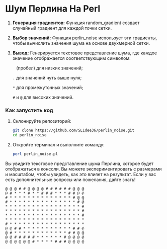 # Шум Перлина На Perl

1. **Генерация градиентов:** Функция random_gradient создает случайный градиент для каждой точки сетки.
2. **Выбор значений:** Функция perlin_noise использует эти градиенты, чтобы вычислить значения шума на основе двухмерной сетки.
3. **Вывод:** Генерируется текстовое представление шума, где каждое значение отображается соответствующим символом:

    ``` ``` (пробел) для низких значений;
   
    ```.``` для значений чуть выше нуля;
   
    ```*``` для промежуточных значений;
   
    ```#``` и ```@``` для высоких значений.

### Как запустить код
1. Склонируйте репозиторий:

   ```bash
   git clone https://github.com/SL1dee36/perlin_noise.git
   cd perlin_noise
   ```
2. Откройте терминал и выполните команду:
     ```bash
     perl perlin_noise.pl
     ```

Вы увидите текстовое представление шума Перлина, которое будет отображаться в консоли. 
Вы можете экспериментировать с размерами и масштабом, чтобы увидеть, как это влияет на результат. 
Если у вас есть дополнительные вопросы или пожелания, дайте знать!


```
@ @ @ # # @ @ @ @ # # # # # # @ @ @ 
@ # * * * # * * # # # * * * # # @ @ 
# * * * * * * * * * * * * * * # @ @ 
# * * * * * * * * * * * * * * * # @ 
* * * * * * * * * * * * * * * * * # 
* * * * * * * * * * * * * * * * * # 
* * * * * * * * * * * * * * * * * # 
* * * * * * * * * * * * * * * * * * 
# * * * * * * * * * * * * * * * * * 
@ @ # # * * * * * * * * * * * # # @ 
@ # * * * * * * * * * * * * # # @ @ 
@ @ # # # # # * * * * * * # @ @ @ @ 
@ @ @ @ @ @ # * * * * # # # @ @ @ @ 
```
